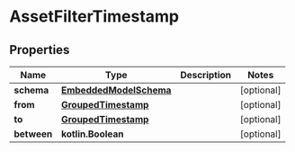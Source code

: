 
# AssetFilterTimestamp

## Properties
Name | Type | Description | Notes
------------ | ------------- | ------------- | -------------
**schema** | [**EmbeddedModelSchema**](EmbeddedModelSchema.md) |  |  [optional]
**from** | [**GroupedTimestamp**](GroupedTimestamp.md) |  |  [optional]
**to** | [**GroupedTimestamp**](GroupedTimestamp.md) |  |  [optional]
**between** | **kotlin.Boolean** |  |  [optional]



